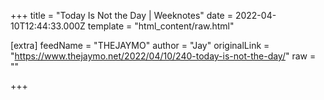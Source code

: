 
+++
title = "Today Is Not the Day | Weeknotes"
date = 2022-04-10T12:44:33.000Z
template = "html_content/raw.html"

[extra]
feedName = "THEJAYMO"
author = "Jay"
originalLink = "https://www.thejaymo.net/2022/04/10/240-today-is-not-the-day/"
raw = ""

+++

